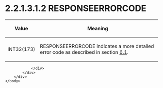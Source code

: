 <html dir="LTR" xmlns:mshelp="http://msdn.microsoft.com/mshelp" xmlns:ddue="http://ddue.schemas.microsoft.com/authoring/2003/5" xmlns:xlink="http://www.w3.org/1999/xlink" xmlns:tool="http://www.microsoft.com/tooltip">
    <head>
        <meta http-equiv="Content-Type" content="text/html; CHARSET=utf-8"></meta>
        <meta name="save" content="history"></meta>
        <title>2.2.1.3.1.2 RESPONSEERRORCODE</title>
        <xml>
            <mshelp:toctitle title="2.2.1.3.1.2 RESPONSEERRORCODE"></mshelp:toctitle>
            <mshelp:rltitle title="[MS-SSAS8]: RESPONSEERRORCODE"></mshelp:rltitle>
            <mshelp:keyword index="A" term="cb455d51-dbd5-4fb9-80d3-19fce0d82527"></mshelp:keyword>
            <mshelp:attr name="DCSext.ContentType" value="open specification"></mshelp:attr>
            <mshelp:attr name="AssetID" value="cb455d51-dbd5-4fb9-80d3-19fce0d82527"></mshelp:attr>
            <mshelp:attr name="TopicType" value="kbRef"></mshelp:attr>
            <mshelp:attr name="DCSext.Title" value="[MS-SSAS8]: RESPONSEERRORCODE" />
        </xml>
    </head>
    <body>
        <div id="header">
            <h1 class="heading">2.2.1.3.1.2 RESPONSEERRORCODE</h1>
        </div>
        <div id="mainSection">
            <div id="mainBody">
                <div id="allHistory" class="saveHistory"></div>
                <div id="sectionSection0" class="section" name="collapseableSection">
                    

<table>
 <thead>
  <tr>
   <th>
   <p>Value</p>
   </th>
   <th>
   <p>Meaning</p>
   </th>
  </tr>
 </thead>
 <tr>
  <td>
  <p>INT32(173)</p>
  </td>
  <td>
  <p>RESPONSEERRORCODE indicates a more detailed error code
  as described in section <a href="76e6b05d-d0f0-417f-bab0-0cc0066d5dba.html">6.1</a>.</p>
  </td>
 </tr>
</table>


                </div>
            </div>
        </div>
    </body>
</html>